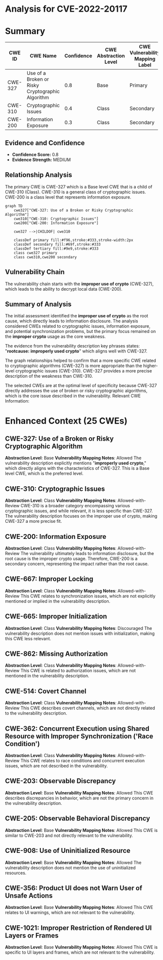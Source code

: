 # Analysis for CVE-2022-20117

# Summary
| CWE ID | CWE Name | Confidence | CWE Abstraction Level | CWE Vulnerability Mapping Label | CWE-Vulnerability Mapping Notes |
|---|---|---|---|---|---|
| CWE-327 | Use of a Broken or Risky Cryptographic Algorithm | 0.8 | Base | Primary | Allowed |
| CWE-310 | Cryptographic Issues | 0.4 | Class | Secondary | Allowed-with-Review |
| CWE-200 | Information Exposure | 0.3 | Class | Secondary | Allowed-with-Review |

## Evidence and Confidence

*   **Confidence Score:** 0.8
*   **Evidence Strength:** MEDIUM

## Relationship Analysis
The primary CWE is CWE-327 which is a Base level CWE that is a child of CWE-310 (Class). CWE-310 is a general class of cryptographic issues. CWE-200 is a class level that represents information exposure.

```mermaid
graph TD
    cwe327["CWE-327: Use of a Broken or Risky Cryptographic Algorithm"]
    cwe310["CWE-310: Cryptographic Issues"]
    cwe200["CWE-200: Information Exposure"]
    
    cwe327 -->|CHILDOF| cwe310
    
    classDef primary fill:#f96,stroke:#333,stroke-width:2px
    classDef secondary fill:#69f,stroke:#333
    classDef tertiary fill:#9e9,stroke:#333
    class cwe327 primary
    class cwe310,cwe200 secondary
```

## Vulnerability Chain
The vulnerability chain starts with the **improper use of crypto** (CWE-327), which leads to the ability to decrypt local data (CWE-200).

## Summary of Analysis
The initial assessment identified the **improper use of crypto** as the root cause, which directly leads to information disclosure. The analysis considered CWEs related to cryptographic issues, information exposure, and potential synchronization problems, but the primary focus remained on the **improper crypto** usage as the core weakness.

The evidence from the vulnerability description key phrases states: "**rootcause:** **improperly used crypto**" which aligns well with CWE-327.

The graph relationships helped to confirm that a more specific CWE related to cryptographic algorithms (CWE-327) is more appropriate than the higher-level cryptographic issues (CWE-310). CWE-327 provides a more precise description of the weakness than CWE-310.

The selected CWEs are at the optimal level of specificity because CWE-327 directly addresses the use of broken or risky cryptographic algorithms, which is the core issue described in the vulnerability.
Relevant CWE Information:

# Enhanced Context (25 CWEs)

## CWE-327: Use of a Broken or Risky Cryptographic Algorithm
**Abstraction Level**: Base
**Vulnerability Mapping Notes**: Allowed
The vulnerability description explicitly mentions "**improperly used crypto**," which directly aligns with the characteristics of CWE-327. This is a Base level CWE, which is the preferred level.

## CWE-310: Cryptographic Issues
**Abstraction Level**: Class
**Vulnerability Mapping Notes**: Allowed-with-Review
CWE-310 is a broader category encompassing various cryptographic issues, and while relevant, it is less specific than CWE-327. The vulnerability description focuses on the improper use of crypto, making CWE-327 a more precise fit.

## CWE-200: Information Exposure
**Abstraction Level**: Class
**Vulnerability Mapping Notes**: Allowed-with-Review
The vulnerability ultimately leads to information disclosure, but the root cause is the improper crypto usage. Therefore, CWE-200 is a secondary concern, representing the impact rather than the root cause.

## CWE-667: Improper Locking
**Abstraction Level**: Class
**Vulnerability Mapping Notes**: Allowed-with-Review
This CWE relates to synchronization issues, which are not explicitly mentioned or implied in the vulnerability description.

## CWE-665: Improper Initialization
**Abstraction Level**: Class
**Vulnerability Mapping Notes**: Discouraged
The vulnerability description does not mention issues with initialization, making this CWE less relevant.

## CWE-862: Missing Authorization
**Abstraction Level**: Class
**Vulnerability Mapping Notes**: Allowed-with-Review
This CWE is related to authorization issues, which are not mentioned in the vulnerability description.

## CWE-514: Covert Channel
**Abstraction Level**: Class
**Vulnerability Mapping Notes**: Allowed-with-Review
This CWE describes covert channels, which are not directly related to the vulnerability description.

## CWE-362: Concurrent Execution using Shared Resource with Improper Synchronization ('Race Condition')
**Abstraction Level**: Class
**Vulnerability Mapping Notes**: Allowed-with-Review
This CWE relates to race conditions and concurrent execution issues, which are not described in the vulnerability.

## CWE-203: Observable Discrepancy
**Abstraction Level**: Base
**Vulnerability Mapping Notes**: Allowed
This CWE describes discrepancies in behavior, which are not the primary concern in the vulnerability description.

## CWE-205: Observable Behavioral Discrepancy
**Abstraction Level**: Base
**Vulnerability Mapping Notes**: Allowed
This CWE is similar to CWE-203 and not directly relevant to the vulnerability.

## CWE-908: Use of Uninitialized Resource
**Abstraction Level**: Base
**Vulnerability Mapping Notes**: Allowed
The vulnerability description does not mention the use of uninitialized resources.

## CWE-356: Product UI does not Warn User of Unsafe Actions
**Abstraction Level**: Base
**Vulnerability Mapping Notes**: Allowed
This CWE relates to UI warnings, which are not relevant to the vulnerability.

## CWE-1021: Improper Restriction of Rendered UI Layers or Frames
**Abstraction Level**: Base
**Vulnerability Mapping Notes**: Allowed
This CWE is specific to UI layers and frames, which are not relevant to the vulnerability.